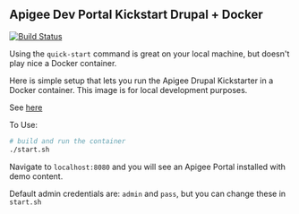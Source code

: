 Apigee Dev Portal Kickstart Drupal + Docker
---

[![Build Status](https://travis-ci.org/laughingbiscuit/docker-apigee-drupal-kickstart.svg?branch=master)](https://travis-ci.org/laughingbiscuit/docker-apigee-drupal-kickstart)

Using the `quick-start` command is great on your local machine, but doesn't play nice a Docker container.

Here is simple setup that lets you run the Apigee Drupal Kickstarter in a Docker container. This image is for local development purposes.

See [here](https://github.com/apigee/apigee-devportal-kickstart-drupal)


To Use:
``` bash
# build and run the container
./start.sh
```

Navigate to `localhost:8080` and you will see an Apigee Portal installed with demo content.

Default admin credentials are: `admin` and `pass`, but you can change these in `start.sh`
